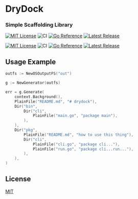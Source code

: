 # DryDock
### Simple Scaffolding Library

[![MIT License](https://img.shields.io/github/license/RobinThrift/drydock?style=flat-square)](https://github.com/RobinThrift/drydock/blob/main/LICENSE)
![CI](https://github.com/RobinThrift/drydock/actions/workflows/ci.yaml/badge.svg)
[![Go Reference](https://pkg.go.dev/badge/github.com/RobinThrift/drydock.svg)](https://pkg.go.dev/github.com/RobinThrift/drydock)
[![Latest Release](https://img.shields.io/github/v/tag/RobinThrift/drydock?sort=semver&style=flat-square)](https://github.com/RobinThrift/drydock/releases/latest)

[![MIT License](https://img.shields.io/github/license/RobinThrift/drydock?style=flat-square)](https://github.com/RobinThrift/drydock/blob/main/LICENSE)
![CI](https://github.com/RobinThrift/drydock/actions/workflows/ci.yaml/badge.svg)
[![Go Reference](https://pkg.go.dev/badge/github.com/RobinThrift/drydock.svg)](https://pkg.go.dev/github.com/RobinThrift/drydock)
[![Latest Release](https://img.shields.io/github/v/tag/RobinThrift/drydock?sort=semver&style=flat-square)](https://github.com/RobinThrift/drydock/releases/latest)


## Usage Example

```go
outfs := NewOSOutputFS("out")

g := NewGenerator(outfs)

err = g.Generate(
    context.Background(),
    PlainFile("README.md", "# drydock"),
    Dir("bin",
        Dir("cli",
            PlainFile("main.go", "package main"),
        ),
    ),
    Dir("pkg",
        PlainFile("README.md", "how to use this thing"),
        Dir("cli",
            PlainFile("cli.go", "package cli..."),
            PlainFile("run.go", "package cli...run..."),
        ),
    ),
)
````

## License

[MIT](https://github.com/RobinThrift/drydock/blob/main/LICENSE)

